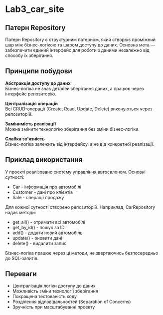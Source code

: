 # Lab3_car_site

## Патерн Repository

Патерн Repository є структурним патерном, який створює проміжний шар між бізнес-логікою та шаром доступу до даних. Основна мета — забезпечити єдиний інтерфейс для роботи з даними незалежно від способу їх зберігання.

## Принципи побудови

**Абстракція доступу до даних**  
Бізнес-логіка не знає деталей зберігання даних, а працює через інтерфейс репозиторію.

**Централізація операцій**  
Всі CRUD-операції (Create, Read, Update, Delete) виконуються через репозиторій.

**Замінимість реалізації**  
Можна змінити технологію зберігання без зміни бізнес-логіки.

**Слабка зв'язність**  
Бізнес-логіка залежить від інтерфейсу, а не від конкретної реалізації.

## Приклад використання

У проекті реалізовано систему управління автосалоном. Основні сутності:

- Car - інформація про автомобілі
- Customer - дані про клієнтів  
- Sale - операції продажу

Для кожної сутності створено репозиторій. Наприклад, CarRepository надає методи:
- get_all() - отримати всі автомобілі
- get_by_id() - пошук за ID
- add() - додати новий автомобіль
- update() - оновити дані
- delete() - видалити запис

Бізнес-логіка працює через ці методи, не звертаючись безпосередньо до SQL-запитів.

## Переваги

- Централізація логіки доступу до даних
- Можливість зміни технології зберігання
- Покращена тестованість коду
- Розділення відповідальностей (Separation of Concerns)
- Зручність при масштабуванні проекту

